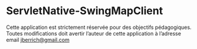 ServletNative-SwingMapClient
============================
Cette application est strictement réservée pour des objectifs pédagogiques.
Toutes modifications doit avertir l’auteur de cette application à l’adresse email jberrich@gmail.com
